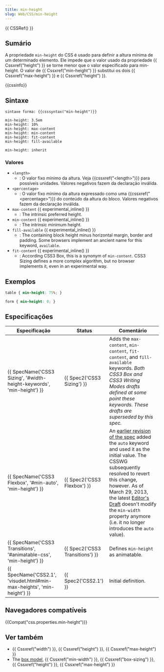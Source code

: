 ```yaml
---
title: min-height
slug: Web/CSS/min-height
---
```


{{ CSSRef() }}

## Sumário

A propriedade `min-height` do CSS é usado para definir a altura mínima de um determinado elemento. Ele impede que o valor usado da propriedade {{ Cssxref("height") }} se torne menor que o valor especificado para min-height.
O valor de {{ Cssxref("min-height") }} substitui os dois {{ Cssxref("max-height") }} e {{ Cssxref("height") }}.

{{cssinfo}}

## Sintaxe

```
sintaxe forma: {{csssyntax("min-height")}}
```

```
min-height: 3.5em
min-height: 10%
min-height: max-content
min-height: min-content
min-height: fit-content
min-height: fill-available

min-height: inherit
```

### Valores

- `<length>`
  - : O valor fixo mínimo da altura. Veja {{cssxref("&lt;length&gt;")}} para possíveis unidades. Valores negativos fazem da declaração inválida.
- `<percentage>`
  - : O valor fixo mínimo da altura expressado como uma {{cssxref("&lt;percentage&gt;")}} do conteúdo da altura do bloco. Valores negativos fazem da declaração inválida.
- `max-content` {{ experimental_inline() }}
  - : The intrinsic preferred height.
- `min-content` {{ experimental_inline() }}
  - : The intrinsic minimum height.
- `fill-available` {{ experimental_inline() }}
  - : The containing block height minus horizontal margin, border and padding. Some browsers implement an ancient name for this keyword, `available`.
- `fit-content` {{ experimental_inline() }}
  - : According CSS3 Box, this is a synonym of `min-content`. CSS3 Sizing defines a more complex algorithm, but no browser implements it, even in an experimental way.

## Exemplos

```css
table { min-height: 75%; }

form { min-height: 0; }
```

## Especificações

| Especificação                                                                                | Status                                   | Comentário                                                                                                                                                                                                                                                                                                                                                                                                 |
| -------------------------------------------------------------------------------------------- | ---------------------------------------- | ---------------------------------------------------------------------------------------------------------------------------------------------------------------------------------------------------------------------------------------------------------------------------------------------------------------------------------------------------------------------------------------------------------- |
| {{ SpecName('CSS3 Sizing', '#width-height-keywords', 'min-height') }} | {{ Spec2('CSS3 Sizing') }}     | Adds the `max-content`, `min-content`, `fit-content`, and `fill-available` keywords. _Both CSS3 Box and CSS3 Writing Modes drafts defined at some point these keywords. These drafts are superseded by this spec._                                                                                                                                                                                         |
| {{ SpecName('CSS3 Flexbox', '#min-auto', 'min-height') }}                 | {{ Spec2('CSS3 Flexbox') }}     | An [earlier revision of the spec](http://www.w3.org/TR/2012/CR-css3-flexbox-20120918/) added the `auto` keyword and used it as the initial value. The CSSWG subsequently resolved to revert this change, however. As of March 29, 2013, the latest [Editor's Draft](http://dev.w3.org/csswg/css-flexbox/) doesn't modify the `min-width` property anymore (i.e. it no longer introduces the `auto` value). |
| {{ SpecName('CSS3 Transitions', '#animatable-css', 'min-height') }}     | {{ Spec2('CSS3 Transitions') }} | Defines `min-height` as animatable.                                                                                                                                                                                                                                                                                                                                                                        |
| {{ SpecName('CSS2.1', 'visudet.html#min-max-heights', 'min-height') }} | {{ Spec2('CSS2.1') }}             | Initial definition.                                                                                                                                                                                                                                                                                                                                                                                        |

## Navegadores compatíveis

{{Compat("css.properties.min-height")}}

## Ver também

- {{ Cssxref("width") }}, {{ Cssxref("height") }}, {{ Cssxref("max-height") }}
- The [box model](/pt-BR/docs/CSS/box_model), {{ Cssxref("min-width") }}, {{ Cssxref("box-sizing") }}, {{ Cssxref("height") }}, {{ Cssxref("max-height") }}

